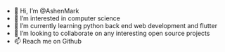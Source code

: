 - 👋 Hi, I’m @AshenMark
- 👀 I’m interested in computer science
- 🌱 I’m currently learning python back end web development and flutter
- 💞️ I’m looking to collaborate on any interesting open source projects 
- 📫 Reach me on Github

<!---
AshenMark/AshenMark is a ✨ special ✨ repository because its `README.md` (this file) appears on your GitHub profile.
You can click the Preview link to take a look at your changes.
--->
